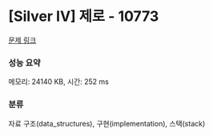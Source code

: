 # [Silver IV] 제로 - 10773 

[문제 링크](https://www.acmicpc.net/problem/10773) 

### 성능 요약

메모리: 24140 KB, 시간: 252 ms

### 분류

자료 구조(data_structures), 구현(implementation), 스택(stack)

